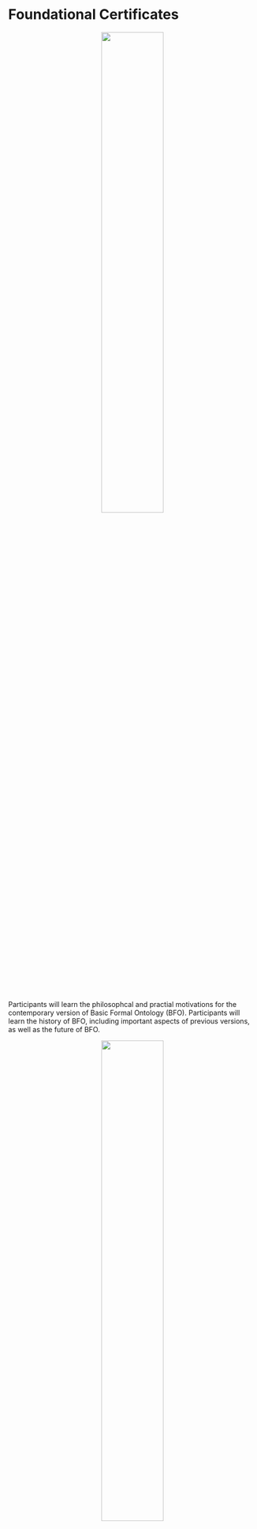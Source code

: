 # Foundational Certificates

<center><img src="https://raw.githubusercontent.com/johnbeve/NCOR-Test/main/docs/assets/bfo-practitioner.png" width="50%" height="auto"></center>

Participants will learn the philosophcal and practial motivations for the contemporary version of Basic Formal Ontology (BFO). Participants will learn the history of BFO, including important aspects of previous versions, as well as the future of BFO.

<center><img src="https://raw.githubusercontent.com/johnbeve/NCOR-Test/main/docs/assets/ontology-engineeering.png" width="50%" height="auto"></center>

Participants will gain expertise with standard ontology engineering best practices, tools, and modeling strategies. Participants will become proficient in constructing, maintaining, and curating ontologies in a modern software development workflow.